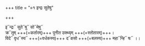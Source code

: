 +++
title = "०१ इन्द्रः सुतेषु"

+++


इ᳓न्द्रः᳓ सुते᳓षु᳓ सो᳓मेषु᳓  
क्र᳓तुम् +++(=कर्तारम्)+++ पुनीत उक्थ्य᳙म् +++(=स्तोतारम्)+++।  
विदे᳓ वृध᳓स्य᳓ +++(=वर्धकस्य)+++ द᳓क्षसो +++(=बलस्य)+++ महा᳓न्हि᳓ षः᳓ ।।
